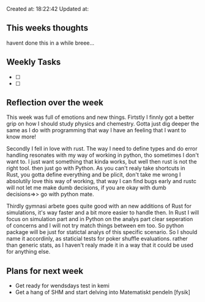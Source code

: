 Created at: 18:22:42 Updated at: 
 ## This weeks thoughts 
havent done this in a while breee...
## Weekly Tasks 
 - [ ] 
 - [ ] 
 ## Reflection over the week 

This week was full of emotions and new things.
Firtstly I finnly got a better grip on how I should study physics and chemestry. Gotta just dig
deeper the same as I do with programming that way I have an feeling that I want to know more!

Secondly I fell in love with rust. The way I need to define types and do error handling 
resonates with my way of working in python, tho sometimes I don't want to. I just want
something that kinda works, but well then rust is not the right tool. then just go with
Python. As you can't realy take shortcuts in Rust, you gotta define everything and be 
plicit, don't take me wrong I absolutily love this way of working, that way I can find bugs early
and rustc will not let me make dumb decisions, if you are okay with dumb decisions=>> go with python
mate.

Thirdly gymnasi arbete goes quite good with an new additions of Rust for simulations, it's way faster 
and a bit more easier to handle then. In Rust I will focus on simulation part and in Python on the analys part
clear seperation of concerns and I will not try match things between em too. So python package will be just for 
statictal analys of this specific scenario. So I should name it accordinly, as staticial tests for poker shuffle
evaluations. rather than generic stats, as I haven't realy made it in a way that it could be used for anything else.

 ## Plans for next week 
 *  Get ready for wendsdays test in kemi
 *  Get a hang of SHM and start delving into Matematiskt pendeln [fysik] 


